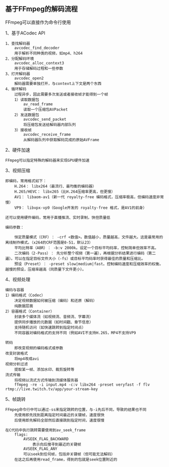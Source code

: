 ## 基于FFmpeg的解码流程

FFmpeg可以直接作为命令行使用

1、基于ACodec API

    1、查找解码器
        avcodec_find_decoder
        用于解析不同种类的视频，如mp4、h264
    2、分配解码环境
        avcodec_alloc_context3
        用于存储解码过程和一些参数
    3、打开解码器​​
        avcodec_open2
        解码器需要单独打开，与context上下文是两个东西
    4、循环解码
        过程异步，因此需要多次发送或者接收帧才能得到一个帧
        1）读取数据包
            av_read_frame
            读取一个压缩包AVPacket
        2）​​发送数据包
            avcodec_send_packet 
            将压缩包发送给解码器内部队列
        3）接收帧
            avcodec_receive_frame 
            从解码器队列中获取解码完成的原始AVFrame

2、硬件加速

    FFmpeg可以指定特殊的解码器来实现GPU硬件加速

3、视频压缩

    即编码，常用格式如下：
        ​​H.264​​： libx264（最流行、最均衡的编码器）
        ​​H.265/HEVC​​： libx265（比H.264压缩率更高，但更慢）
        ​​AV1​​： libaom-av1（新一代 royalty-free 编码格式，压缩率极高，但编码速度非常慢）
        ​​VP9​​： libvpx-vp9（Google开发的 royalty-free 格式，是AV1的前身）

    还可以使用硬件编码，常用于直播推流、实时录制，快但质量低

    编码参数：
    
        ​​恒定质量模式（CRF）​​： -crf <数值>。数值越小，质量越高，文件越大。这是最常用的离线制作模式。（x264的CRF范围是0-51，默认23）
        ​​平均比特率（ABR）​​： -b:v 2000k。设定一个目标平均码率，控制简单但效率不高。
        ​​二次编码（2-Pass）​​： 先分析整个视频（第一遍），再根据分析结果进行编码（第二遍）。可以在指定目标文件大小（-fs）或目标平均码率时获得最佳的质量和压缩比。
        ​​预设（Preset）​​： -preset slow|medium|fast。控制编码速度和压缩效率的权衡。越慢的预设，压缩率越高（同质量下文件更小）。

4、视频处理

    编码与容器
    1）编码格式（Codec）
        决定视频数据如何被压缩（编码）和还原（解码）
        ​纯数据层面
    2）容器格式（Container）​
        封装多个媒体流（如视频流、音频流、字幕流）
        提供同步播放的元数据（如时间戳、章节信息）
        支持随机访问（如快速跳转到指定时间点）
        不同容器对编码格式的支持不同（例如AVI不支持H.265，MP4不支持VP9

    转码
        即改变视频的编码格式或参数
    改变封装格式
        将mp4改成avi
    视频分析过滤
        提取某一帧、添加水印、裁剪旋转等
    流式传输
        将视频以流式方式传输到流媒体服务器
        ffmpeg -re -i input.mp4 -c:v libx264 -preset veryfast -f flv rtmp://live.twitch.tv/app/your-stream-key

5、帧跳转

    FFmpeg命令行中可以通过-ss来指定跳转的位置，与-i先后不同，导致的结果也不同
        先使用即先找到距离指定时间最近的关键帧，速度很快
        后使用即先解码全部然后直接跳到指定时间，速度很慢

    在C代码中执行跳转需要使用到av_seek_frame
        flags: 
            AVSEEK_FLAG_BACKWARD 
                表示向后搜寻到最近的关键帧
            AVSEEK_FLAG_ANY      
            可以seek到任何帧，包括非关键帧（但可能无法解码）
        在这之后再使用read_frame，得到的包就是seek位置附近的
